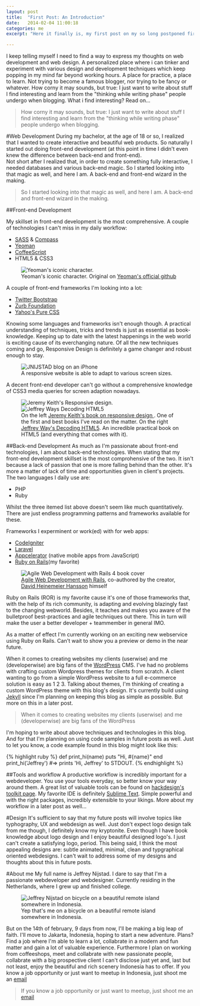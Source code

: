 ```yaml
---
layout: post
title:  "First Post: An Introduction"
date:   2014-02-04 11:00:18
categories: me
excerpt: "Here it finally is, my first post on my so long postponed first blog. In this first post I'll give a brief introduction of what is to expect. So without further ado, please enjoy reading the first introductary post about me and my webdevelopment and webdesign passion."

---
```


I keep telling myself I need to find a way to express my thoughts on web development and web design. A personalized place where i can tinker and experiment with various design and development techniques which keep popping in my mind far beyond working hours. A place for practice, a place to learn. Not trying to become a famous blogger, nor trying to be fancy or whatever. How corny it may sounds, but true: I just want to write about stuff I find interesting and learn from the "thinking while writing phase" people undergo when blogging. 
What i find interesting? Read on...

> How corny it may sounds, but true: I just want to write about stuff I find interesting and learn from the "thinking while writing phase" people undergo when blogging.


#Web Development
During my bachelor, at the age of 18 or so, I realized that I wanted to create interactive and beautiful web products. So naturally I started out doing front-end development (at this point in time I didn't even knew the difference between back-end and front-end).  
Not short after I realized that, in order to create something fully interactive, I needed databases and various back-end magic. So I started looking into that magic as well, and here I am. A back-end and front-end wizard in the making.


> So I started looking into that magic as well, and here I am. A back-end and front-end wizard in the making.

##Front-end Development

My skillset in front-end development is the most comprehensive. A couple of technologies I can't miss in my daily workflow:

-	<a href="http://sass-lang.com/" target="_blank">SASS</a> & <a target="_blank" href="http://compass-style.org/">Compass</a>
-	<a href="http://yeoman.io/" target="_blank">Yeoman</a>
-	<a href="http://coffeescript.org/" target="_blank">CoffeeScript</a>
-	HTML5 & CSS3

<figure class="fit">
	<img src="{{ site.url }}/images/yeoman-masthead.png" alt="Yeoman's iconic character.">
	  <figcaption>Yeoman's iconic character. Original on <a target="_blank" href="https://github.com/yeoman/yeoman">Yeoman's official github</a></figcaption>
</figure>


A couple of front-end frameworks I'm looking into a lot:

-	<a href="http://getbootstrap.com/" target="_blank">Twitter Bootstrap</a>
-	<a href="http://foundation.zurb.com/" target="_blank">Zurb Foundation</a>
-	<a href="http://purecss.io/" target="_blank">Yahoo's Pure CSS</a>

Knowing some languages and frameworks isn't enough though. A practical understanding of techniques, tricks and trends is just as essential as book-knowledge. Keeping up to date with the latest happenings in the web world is exciting cause of its everchanging nature. Of all the new techniques coming and go, Responsive Design is definitely a game changer and robust enough to stay. 
<figure class="fit">
	<img src="{{ site.url }}/images/jnijstadoniphone.jpg" alt="JNIJSTAD blog on an iPhone">
	  <figcaption> A responsive website is able to adapt to various screen sizes.</figcaption>
</figure>

A decent front-end developer can't go without a comprehensive knowledge of CSS3 media queries for screen adaption nowadays.



<figure class="double shadow-on overflow overflow-70">
	<img src="{{ site.url }}/images/alistapart-responsive.png" alt="Jeremy Keith's Responsive design.">
	<img src="{{ site.url }}/images/decoding-html5.png" alt="Jeffrey Ways Decoding HTML5">
	<figcaption>On the left <a target="_blank" href="http://www.abookapart.com/products/responsive-web-design"> Jeremy Keith's book on responsive design </a>. One of the first and best books I've read on the matter. On the right <a href="http://rockablepress.com/books/decoding-html5" target="_blank">Jeffrey Way's Decoding HTML5</a>. An incredible practical book on HTML5 (and everything that comes with it).</figcaption>
</figure>



##Back-end Development
As much as I'm passionate about front-end technologies, I am about back-end technologies. When stating that my front-end development skillset is the most comprohensive of the two. It isn't because a lack of passion that one is more falling behind than the other. It's more a matter of lack of time and opportunities given in client's projects.  
The two languages I daily use are:

- PHP
- Ruby

Whilst the three itemed list above doesn't seem like much quantitatively. There are just endless programming patterns and frameworks available for these.

Frameworks I experminent or work(ed) with for web apps:

- <a href="http://ellislab.com/codeigniter" target="_blank">CodeIgniter</a>
- <a target="_blank" href="http://laravel.com/">Laravel</a>
- <a target="_blank" href="http://www.appcelerator.com/">Appcelerator</a> (native mobile apps from JavaScript)
- <a target="_blank" href="http://rubyonrails.org/">Ruby on Rails</a>(my favorite)


<figure class="fit shadow-on">
	<img src="{{ site.url }}/images/rails4book.jpg" alt="Agile Web Development with Rails 4 book cover">
	  <figcaption> <a href="http://pragprog.com/book/rails4/agile-web-development-with-rails-4">Agile Web Development with Rails</a>, co-authored by the creator, <a target="_blank" href="http://david.heinemeierhansson.com/">David Heinemeier Hansson</a> himself</figcaption>
</figure>

Ruby on Rails (ROR) is my favorite cause it's one of those frameworks that, with the help of its rich community, is adapting and evolving blazingly fast to the changing webworld. Besides, it teaches and makes you aware of the bulletproof best-practices and agile techniques out there. This in turn will make the user a better developer + teammember in general IMO.

As a matter of effect I'm currently working on an exciting new webservice using Ruby on Rails. Can't wait to show you a preview or demo in the near future.

When it comes to creating websites my clients (userwise) and me (developerwise) are big fans of the <a target="_blank" href="http://wordpress.org/">WordPress</a>  CMS. I've had no problems with crafting custom Wordpress themes for clients from scratch. A client wanting to go from a simple WordPress website to a full e-commerce solution is easy as 1 2 3. 
Talking about themes, I'm thinking of creating a custom WordPress theme with this blog's design. It's currently build using <a target="_blank" href="http://jekyllrb.com/">Jekyll</a> since I'm planning on keeping this blog as simple as possible. But more on this in a later post.

> When it comes to creating websites my clients (userwise) and me (developerwise) are big fans of the WordPress

I'm hoping to write about above techniques and technologies in this blog. And for that I'm planning on using code samples in future posts as well. Just to let you know, a code example found in this blog might look like this:

{% highlight ruby %}
def print_hi(name)
  puts "Hi, #{name}"
end
print_hi('Jeffrey')
#=> prints 'Hi, Jeffrey' to STDOUT.
{% endhighlight %}

##Tools and workflow
A productive workflow is incredibly important for a webdeveloper. You use your tools everyday, so better know your way around them. A great list of valuable tools can be found on <a  target="_blank" href="http://hackdesign.org/toolkit"> hackdesign's toolkit page</a>.
My favorite IDE is definitely <a target="_blank" href="http://www.sublimetext.com/">Sublime Text</a>. Simple powerful and with the right packages, incredibly extensible to your likings.
More about my workflow in a later post as well...

#Design
It's sufficient to say that my future posts will involve topics like typhography, UX and webdesign as well. Just don't expect logo design talk from me though, I definitely know my kryptonite. Even though I have book knowledge about logo design and I enjoy beautiful designed logo's. I just can't create a satisfying logo, period.
This being said, I think the most appealing designs are: subtle animated, minimal, clean and typgraphical oriented webdesigns. I can't wait to address some of my designs and thoughts about this in future posts.

#About me
My full name is Jeffrey Nijstad. I dare to say that I'm a passionate webdeveloper and webdesigner. Currently residing in the Netherlands, where I grew up and finished college.

<figure class="fit">
	<img src="{{ site.url }}/images/jeffreynijstad.jpg" alt="Jeffrey Nijstad on bicycle on a beautiful remote island somewhere in Indonesia.">
	  <figcaption> Yep that's me on a bicycle on a beautiful remote island somewhere in Indonesia.</figcaption>
</figure>


But on the 14th of february, 9 days from now, I'll be making a big leap of faith. I'll move to Jakarta, Indonesia, hoping to start a new adventure. Plans? Find a job where I'm able to learn a lot, collabrate in a modern and fun matter and gain a lot of valuable experience. Furthermore I plan on working from coffeeshops, meet and collabrate with new passionate people, collabrate with a big prospective client I can't disclose just yet and, last but not least, enjoy the beautiful and rich scenery Indonesia has to offer.
If you know a job opportunity or just want to meetup in Indonesia, just shoot me an <a href="mailto:&#104;&#101;&#108;&#108;&#111;&#064;&#106;&#110;&#105;&#106;&#115;&#116;&#097;&#100;&#046;&#099;&#111;&#109;">email </a>

>If you know a job opportunity or just want to meetup, just shoot me an <a href="mailto:&#106;&#101;&#102;&#102;&#114;&#101;&#121;&#046;&#110;&#105;&#106;&#115;&#116;&#097;&#100;&#064;&#103;&#109;&#097;&#105;&#108;&#046;&#099;&#111;&#109;">email </a>


